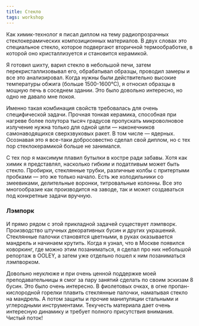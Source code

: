 ```yaml
---
title: Стекло
tags: workshop
---
```


Как химик-технолог я писал диплом на тему радиопрозрачных стеклокерамических композиционных материалов. В двух словах это специальное стекло, которое подвергают вторичной термообработке, в которой оно кристаллизуется и становится керамикой.

Я готовил шихту, варил стекло в небольшой печи, затем перекристаллизовывал его, обрабатывал образцы, проводил замеры и все это анализировал. Когда нужны были действительно высокие температуры обжига (больше 1500-1600°С), я относил образцы в мощную печь в соседнем здании. Это было довольно интересно, но одно не давало мне покоя.

Именно такая комбинация свойств требовалась для очень специфической задачи. Прочная тонкая керамика, способная при нагреве более полутора тысяч градусов пропускать микроволновое излучение нужна только для одной цели — наконечников самонаводящихся сверхзвуковых ракет. В том числе — ядерных. Осознавая это я все-таки добросовестно сделал свой диплом, но с тех пор стеклокерамикой больше не занимался. 

С тех пор я максимум плавил бутылки в костре ради забавы. Хотя как химик я представлял, насколько гибким и податливым может быть стекло. Пробирки, стеклянные трубки, различные колбы с притертыми пробками — это же только начало. Есть же холодильники со змеевиками, делительные воронки, титровальные колонны. Все это многообразие как производится на заводе, так и может создаваться под конкретные задачи вручную.

### Лэмпорк

И прямо рядом с этой прикладной задачей существует лэмпворк. Производство штучных декоративных бусин и других украшений. Стеклянные палочки становятся цветными, в руках оказывается мандрель и начинаем крутить. Когда я узнал, что в Москве появился коворкинг, где можно этим позаниматься, я сделал про них небольшой репортаж в OOLEY, а затем уже отдельно пошел к ним позаниматься лэмпворком.

Довольно неуклюже и при очень ценной поддержке моей преподавательницы я смог за пару занятий сделать по своим эскизам 8 бусин. Это было очень интересно. В фиолетовых очках, в огне пропан-кислородной горелки плавить стеклянные палочки, наматывая стекло на мандрель. А потом защипы и прочие манипуляции стальными и углеродными инструментами. Текучесть материала дает очень интересную динамику и требует полного присутствия внимания. Чистый поток!



